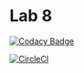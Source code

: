 # Lab 8


[![Codacy Badge](https://api.codacy.com/project/badge/Grade/c62df78a44684d98aa25721c2730d454)](https://www.codacy.com/app/diegofch29/lab-8?utm_source=github.com&amp;utm_medium=referral&amp;utm_content=diegofch29/lab-8&amp;utm_campaign=Badge_Grade)

[![CircleCI](https://circleci.com/gh/diegofch29/lab-8.svg?style=svg)](https://circleci.com/gh/diegofch29/lab-8)

